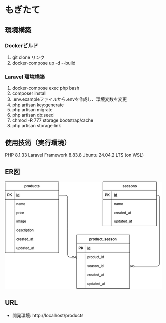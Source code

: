# もぎたて

## 環境構築
### Dockerビルド
1. git clone リンク
1. docker-compose up -d --build
### Laravel 環境構築
1. docker-compose exec php bash
1. composer install
1. .env.exampleファイルから.envを作成し、環境変数を変更
1. php artisan key:generate
1. php artisan migrate
1. php artisan db:seed
1. chmod -R 777 storage bootstrap/cache
1. php artisan storage:link
## 使用技術（実行環境）
PHP 8.1.33 
Laravel Framework 8.83.8
Ubuntu 24.04.2 LTS (on WSL)
## ER図
![ER図](ER.drawio.png)
## URL
- 開発環境: http://localhost/products